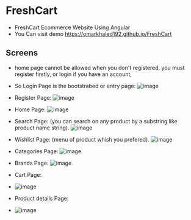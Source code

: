 # FreshCart
- FreshCart Ecommerce Website Using Angular
- You Can visit demo  https://omarkhaled192.github.io/FreshCart

## Screens
- home page cannot be allowed when you don't registered, you must register firstly, or login if you have an account,
- So Login Page is the bootstrabed or entry page:
![image](https://github.com/OmarKhaled192/FreshCart/assets/94392724/ba441410-1cd6-420e-a3b8-37b06c524ed4)

- Register Page: 
  ![image](https://github.com/OmarKhaled192/FreshCart/assets/94392724/e41a4bb1-0871-4035-a690-acec0ad070a6)

- Home Page: 
  ![image](https://github.com/OmarKhaled192/FreshCart/assets/94392724/1afa62c4-853a-49f6-b3a8-bd7499b0ad48)

- Search Page: (you can search on any product by a substring like product name string). 
  ![image](https://github.com/OmarKhaled192/FreshCart/assets/94392724/5ad2ef9d-9257-48ab-9f81-b137eb9f8a20)

- Wishlist Page: (menu of product whish you prefered). 
  ![image](https://github.com/OmarKhaled192/FreshCart/assets/94392724/b2e91b26-399e-4faa-b941-2a032db53bcd)

- Categories Page: 
  ![image](https://github.com/OmarKhaled192/FreshCart/assets/94392724/0b510da7-2ffe-47df-be08-32acd57401f7)

- Brands Page: 
  ![image](https://github.com/OmarKhaled192/FreshCart/assets/94392724/0bb7cb6f-b67f-4d53-88f1-94effc023aba)

- Cart Page: 
- ![image](https://github.com/OmarKhaled192/FreshCart/assets/94392724/0fe2f522-4ac3-40ef-9422-e8e8c60121b1)

- Product details Page:
- ![image](https://github.com/OmarKhaled192/FreshCart/assets/94392724/143e02fe-b26e-4395-a8d8-14abdacce516)

